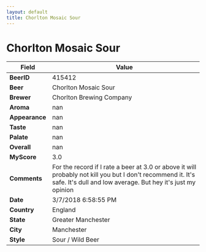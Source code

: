 ```yaml
---
layout: default
title: Chorlton Mosaic Sour
---
```


# Chorlton Mosaic Sour

| Field         | Value     |
|---------------|-----------|
| **BeerID** | 415412 |
| **Beer** | Chorlton Mosaic Sour |
| **Brewer** | Chorlton Brewing Company |
| **Aroma** | nan |
| **Appearance** | nan |
| **Taste** | nan |
| **Palate** | nan |
| **Overall** | nan |
| **MyScore** | 3.0 |
| **Comments** | For the record if I rate a beer at 3.0 or above it will probably not kill you but I don't recommend it. It's safe. It's dull and low average. But hey it's just my opinion |
| **Date** | 3/7/2018 6:58:55 PM |
| **Country** | England |
| **State** | Greater Manchester |
| **City** | Manchester |
| **Style** | Sour / Wild Beer |
